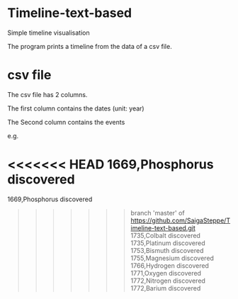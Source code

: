 # Timeline-text-based
Simple timeline visualisation

The program prints a timeline from the data of a csv file.

# csv file
The csv file has 2 columns.

The first column contains the dates (unit: year)

The Second column contains the events

e.g.

<<<<<<< HEAD
1669,Phosphorus discovered      
=======
1669,Phosphorus discovered  
>>>>>>> branch 'master' of https://github.com/SaigaSteppe/Timeline-text-based.git
1735,Colbalt discovered  
1735,Platinum discovered  
1753,Bismuth discovered  
1755,Magnesium discovered  
1766,Hydrogen discovered  
1771,Oxygen discovered  
1772,Nitrogen discovered  
1772,Barium discovered


